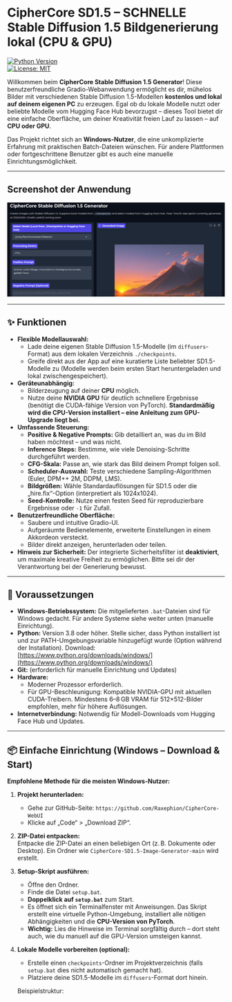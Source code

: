 # CipherCore SD1.5 – SCHNELLE Stable Diffusion 1.5 Bildgenerierung lokal (CPU & GPU)

[![Python Version](https://img.shields.io/badge/python-3.8+-blue.svg)](https://www.python.org/downloads/)  
[![License: MIT](https://img.shields.io/badge/License-MIT-yellow.svg)](https://opensource.org/licenses/MIT)

Willkommen beim **CipherCore Stable Diffusion 1.5 Generator**! Diese benutzerfreundliche Gradio-Webanwendung ermöglicht es dir, mühelos Bilder mit verschiedenen Stable Diffusion 1.5-Modellen **kostenlos und lokal auf deinem eigenen PC** zu erzeugen. Egal ob du lokale Modelle nutzt oder beliebte Modelle vom Hugging Face Hub bevorzugst – dieses Tool bietet dir eine einfache Oberfläche, um deiner Kreativität freien Lauf zu lassen – auf **CPU oder GPU**.

Das Projekt richtet sich an **Windows-Nutzer**, die eine unkomplizierte Erfahrung mit praktischen Batch-Dateien wünschen. Für andere Plattformen oder fortgeschrittene Benutzer gibt es auch eine manuelle Einrichtungsmöglichkeit.

---

## Screenshot der Anwendung

![Screenshot der CipherCore Stable Diffusion 1.5 Oberfläche](images/ciphercore01.png)

---

## ✨ Funktionen

- **Flexible Modellauswahl:**
  - Lade deine eigenen Stable Diffusion 1.5-Modelle (im `diffusers`-Format) aus dem lokalen Verzeichnis `./checkpoints`.
  - Greife direkt aus der App auf eine kuratierte Liste beliebter SD1.5-Modelle zu (Modelle werden beim ersten Start heruntergeladen und lokal zwischengespeichert).
- **Geräteunabhängig:**
  - Bilderzeugung auf deiner **CPU** möglich.
  - Nutze deine **NVIDIA GPU** für deutlich schnellere Ergebnisse (benötigt die CUDA-fähige Version von PyTorch). **Standardmäßig wird die CPU-Version installiert – eine Anleitung zum GPU-Upgrade liegt bei.**
- **Umfassende Steuerung:**
  - **Positive & Negative Prompts:** Gib detailliert an, was du im Bild haben möchtest – und was nicht.
  - **Inference Steps:** Bestimme, wie viele Denoising-Schritte durchgeführt werden.
  - **CFG-Skala:** Passe an, wie stark das Bild deinem Prompt folgen soll.
  - **Scheduler-Auswahl:** Teste verschiedene Sampling-Algorithmen (Euler, DPM++ 2M, DDPM, LMS).
  - **Bildgrößen:** Wähle Standardauflösungen für SD1.5 oder die „hire.fix“-Option (interpretiert als 1024x1024).
  - **Seed-Kontrolle:** Nutze einen festen Seed für reproduzierbare Ergebnisse oder `-1` für Zufall.
- **Benutzerfreundliche Oberfläche:**
  - Saubere und intuitive Gradio-UI.
  - Aufgeräumte Bedienelemente, erweiterte Einstellungen in einem Akkordeon versteckt.
  - Bilder direkt anzeigen, herunterladen oder teilen.
- **Hinweis zur Sicherheit:** Der integrierte Sicherheitsfilter ist **deaktiviert**, um maximale kreative Freiheit zu ermöglichen. Bitte sei dir der Verantwortung bei der Generierung bewusst.

---

## 🚀 Voraussetzungen

- **Windows-Betriebssystem:** Die mitgelieferten `.bat`-Dateien sind für Windows gedacht. Für andere Systeme siehe weiter unten (manuelle Einrichtung).
- **Python:** Version 3.8 oder höher. Stelle sicher, dass Python installiert ist und zur PATH-Umgebungsvariable hinzugefügt wurde (Option während der Installation). Download: [https://www.python.org/downloads/windows/](https://www.python.org/downloads/windows/)
- **Git:** (erforderlich für manuelle Einrichtung und Updates)
- **Hardware:**
  - Moderner Prozessor erforderlich.
  - Für GPU-Beschleunigung: Kompatible NVIDIA-GPU mit aktuellen CUDA-Treibern. Mindestens 6–8 GB VRAM für 512×512-Bilder empfohlen, mehr für höhere Auflösungen.
- **Internetverbindung:** Notwendig für Modell-Downloads vom Hugging Face Hub und Updates.

---

## 📦 Einfache Einrichtung (Windows – Download & Start)

**Empfohlene Methode für die meisten Windows-Nutzer:**

1. **Projekt herunterladen:**
   - Gehe zur GitHub-Seite: `https://github.com/Raxephion/CipherCore-WebUI`
   - Klicke auf „Code“ > „Download ZIP“.
2. **ZIP-Datei entpacken:**  
   Entpacke die ZIP-Datei an einen beliebigen Ort (z. B. Dokumente oder Desktop). Ein Ordner wie `CipherCore-SD1.5-Image-Generator-main` wird erstellt.
3. **Setup-Skript ausführen:**
   - Öffne den Ordner.
   - Finde die Datei `setup.bat`.
   - **Doppelklick auf `setup.bat`** zum Start.
   - Es öffnet sich ein Terminalfenster mit Anweisungen. Das Skript erstellt eine virtuelle Python-Umgebung, installiert alle nötigen Abhängigkeiten und die **CPU-Version von PyTorch**.
   - **Wichtig:** Lies die Hinweise im Terminal sorgfältig durch – dort steht auch, wie du manuell auf die GPU-Version umsteigen kannst.
4. **Lokale Modelle vorbereiten (optional):**
   - Erstelle einen `checkpoints`-Ordner im Projektverzeichnis (falls `setup.bat` dies nicht automatisch gemacht hat).
   - Platziere deine SD1.5-Modelle im `diffusers`-Format dort hinein.

   Beispielstruktur:
